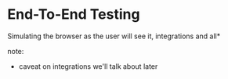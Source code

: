 # End-To-End Testing
Simulating the browser as the user will see it, integrations and all*

note:
- caveat on integrations we'll talk about later